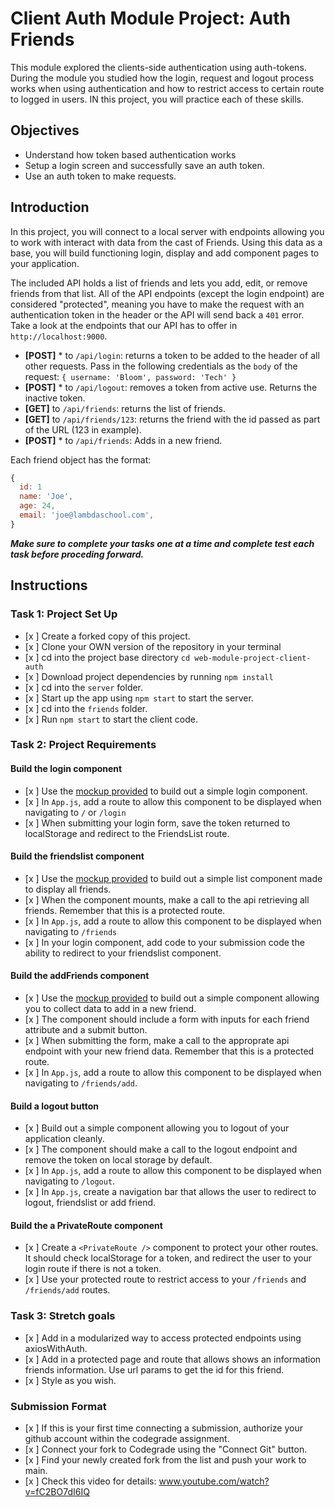 # Client Auth Module Project: Auth Friends

This module explored the clients-side authentication using auth-tokens. During the module you studied how the login, request and logout process works when using authentication and how to restrict access to certain route to logged in users. IN this project, you will practice each of these skills.

## Objectives
- Understand how token based authentication works
- Setup a login screen and successfully save an auth token.
- Use an auth token to make requests.

## Introduction
In this project, you will connect to a local server with endpoints allowing you to work with interact with data from the cast of Friends. Using this data as a 
base, you will build functioning login, display and add component pages to your application.

The included API holds a list of friends and lets you add, edit, or remove friends from that list. All of the API endpoints (except the login endpoint) are considered "protected", meaning you have to make the request with an authentication token in the header or the API will send back a `401` error. Take a look at the endpoints that our API has to offer in `http://localhost:9000`.

  * **[POST]** * to `/api/login`: returns a token to be added to the header of all other requests. Pass in the following credentials as the `body` of the request: `{ username: 'Bloom', password: 'Tech' }`
  * **[POST]** * to `/api/logout`: removes a token from active use. Returns the inactive token. 
  * **[GET]** to `/api/friends`: returns the list of friends.
  * **[GET]** to `/api/friends/123`: returns the friend with the id passed as part of the URL (123 in example).
  * **[POST]** * to `/api/friends`: Adds in a new friend.

Each friend object has the format:
```js
{
  id: 1
  name: 'Joe',
  age: 24,
  email: 'joe@lambdaschool.com',
}
```


***Make sure to complete your tasks one at a time and complete test each task before proceding forward.***

## Instructions
### Task 1: Project Set Up
* [x ] Create a forked copy of this project.
* [x ] Clone your OWN version of the repository in your terminal
* [x ] cd into the project base directory `cd web-module-project-client-auth`
* [x ] Download project dependencies by running `npm install`
* [x ] cd into the `server` folder.
* [x ] Start up the app using `npm start` to start the server.
* [x ] cd into the `friends` folder.
* [x ] Run `npm start` to start the client code.

### Task 2: Project Requirements
#### Build the login component
* [x ] Use the [mockup provided](./login_mockup.png) to build out a simple login component.
* [x ] In `App.js`, add a route to allow this component to be displayed when navigating to `/` or `/login`
* [x ] When submitting your login form, save the token returned to localStorage and redirect to the FriendsList route.

#### Build the friendslist component
* [x ] Use the [mockup provided](./friendslist_mockup.png) to build out a simple list component made to display all friends.
* [x ] When the component mounts, make a call to the api retrieving all friends. Remember that this is a protected route.
* [x ] In `App.js`, add a route to allow this component to be displayed when navigating to `/friends`
* [x ] In your login component, add code to your submission code the ability to redirect to your friendslist component.

#### Build the addFriends component
* [x ] Use the [mockup provided](./addfriends_mockup.png) to build out a simple component allowing you to collect data to add in a new friend.
* [x ] The component should include a form with inputs for each friend attribute and a submit button.
* [x ] When submitting the form, make a call to the approprate api endpoint with your new friend data. Remember that this is a protected route.
* [x ] In `App.js`, add a route to allow this component to be displayed when navigating to `/friends/add`.

#### Build a logout button
* [x ] Build out a simple component allowing you to logout of your application cleanly.
* [x ] The component should make a call to the logout endpoint and remove the token on local storage by default.
* [x ] In `App.js`, add a route to allow this component to be displayed when navigating to `/logout`.
* [x ] In `App.js`, create a navigation bar that allows the user to redirect to logout, friendslist or add friend.

#### Build the a PrivateRoute component
* [x ] Create a `<PrivateRoute />` component to protect your other routes. It should check localStorage for a token, and redirect the user to your login route if there is not a token.
* [x ] Use your protected route to restrict access to your `/friends` and `/friends/add` routes.

### Task 3: Stretch goals
- [x ] Add in a modularized way to access protected endpoints using axiosWithAuth.
- [x ] Add in a protected page and route that allows shows an information friends information. Use url params to get the id for this friend.
- [x ] Style as you wish.

### Submission Format
- [x ] If this is your first time connecting a submission, authorize your github account within the codegrade assignment.
- [x ] Connect your fork to Codegrade using the "Connect Git" button.
- [x ] Find your newly created fork from the list and push your work to main.
- [x ] Check this video for details: www.youtube.com/watch?v=fC2BO7dI6IQ
